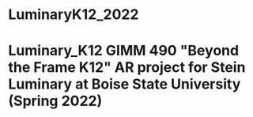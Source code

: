 # LuminaryK12_2022
 # Luminary_K12 GIMM 490 "Beyond the Frame K12" AR project for Stein Luminary at Boise State University  (Spring 2022)
